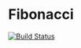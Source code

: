 # Fibonacci

[![Build Status](http://ec2-51-20-196-254.eu-north-1.compute.amazonaws.com/buildStatus/icon?job=second-pipeline)](http://ec2-51-20-196-254.eu-north-1.compute.amazonaws.com/job/second-pipeline/)
